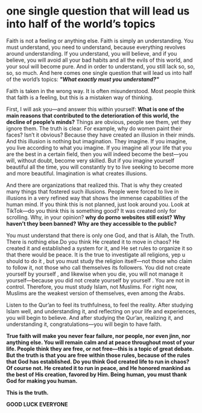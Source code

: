 #  one single question that will lead us into half of the world’s topics

Faith is not a feeling or anything else. Faith is simply an understanding. You must understand, you need to understand, because everything revolves around understanding. If you understand, you will believe, and if you believe, you will avoid all your bad habits and all the evils of this world, and your soul will become pure.
And in order to understand, you still lack so, so, so, so much.
And here comes one single question that will lead us into half of the world’s topics:
***"What exactly must you understand?"***

Faith is taken in the wrong way. It is often misunderstood. Most people think that faith is a feeling, but this is a mistaken way of thinking.

First, I will ask you—and answer this within yourself: **What is one of the main reasons that contributed to the deterioration of this world, the decline of people’s minds?** Things are obvious, people see them, yet they ignore them. The truth is clear. For example, why do women paint their faces? Isn’t it obvious? Because they have created an illusion in their minds. And this illusion is nothing but imagination. They imagine. If you imagine, you live according to what you imagine. If you imagine all your life that you are the best in a certain field, then you will indeed become the best—you will, without doubt, become very skilled. But if you imagine yourself beautiful all the time, you will constantly try to live seeking to become more and more beautiful. Imagination is what creates illusions.

And there are organizations that realized this. That is why they created many things that fostered such illusions. People were forced to live in illusions in a very refined way that shows the immense capabilities of the human mind. If you think this is not planned, just look around you. Look at TikTok—do you think this is something good? It was created only for scrolling. Why, in your opinion?  **why do porno websites still exist?** **Why haven’t they been banned?** **Why are they accessible to the public?**

You must understand that there is only one God, and that is Allah, the Truth. There is nothing else.Do you think He created it to move in chaos? He created it and established a system for it, and He set rules to organize it so that there would be peace.  It is the true to investigate all religions, yep u should to do it , but you must study the religion itself—not those who claim to follow it, not those who call themselves its followers. You did not create yourself by yourself , and likewise when you die, you will not manage it yourself—because you did not create yourself by yourself . You are not in control. Therefore, you must study Islam, not Muslims. For right now, Muslims are the weakest version of themselves, even among the Arabs.

Listen to the Qur’an to feel its truthfulness, to feel the reality. After studying Islam well, and understanding it, and reflecting on your life and experiences, you will begin to believe. And after studying the Qur’an, realizing it, and understanding it, congratulations—you will begin to have faith.


**True faith will make you never fear failure, nor people, nor even jinn, nor anything else. You will remain calm and at peace throughout most of your life. People think they are free, or not free—this is a topic of great debate. But the truth is that you are free within those rules, because of the rules that God has established. Do you think God created life to run in chaos? Of course not. He created it to run in peace, and He honored mankind as the best of His creation, favored by Him. Being human, you must thank God for making you human.**

**This is the truth.**


**GOOD LUCK EVERYONE**
